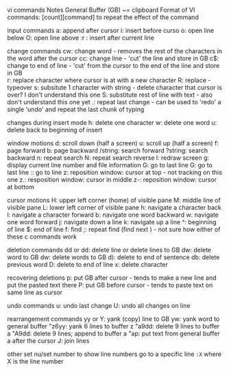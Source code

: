 vi commands
Notes
General Buffer (GB) ~= clipboard
Format of VI commands: [count][command] to repeat the effect of the command

input commands
a: append after cursor
i: insert before curso
o: open line below
O: open line above
:r <file>: insert <file> after current line

change commands 
cw: change word - removes the rest of the characters in the word after the cursor
cc: change line - 'cut' the line and store in GB
c$: change to end of line - 'cut' from the cursor to the end of the line and store in GB   
r<character>: replace character where cursor is at with a new character
R: replace - typeover
s: subsitute 1 character with string - delete character that cursor is over? I don't understand this one
S: substitute rest of line with text - also don't understand this one yet
.: repeat last change - can be used to 'redo' a single 'undo' and repeat the last chunk of typing 

changes during insert mode
<ctrl>h: delete one character
<ctrl>w: delete one word
<ctrl>u: delete back to beginning of insert

window motions
<ctrl>d: scroll down (half a screen)
<ctrl>u: scroll up (half a screen)
<ctrl>f: page forward
<ctrl>b: page backward
/string: search forward
?string: search backward
n: repeat search
N: repeat search reverse
<ctrl>l: redraw screen
<ctrl>g: display current line number and file information
G: go to last line
<n>G: go to last line <n>
:<n>: go to line <n>
z<CR>: reposition window: cursor at top - not tracking on this one
z.: resposition window: cursor in middle
z-: reposition window: cursor at bottom

cursor motions
H: upper left corner (home) of visible pane
M: middle line of visible pane
L: lower left corner of visible pane
h: navigate a character back
l: navigate a character forward 
b: navigate one word backward
w: navigate one word forward
j: navigate down a line
k: navigate up a line
^: beginning of line
$: end of line
f<c>: find <c>
;: repeat find (find next <c>) - not sure how either of these c commands work

deletion commands
dd or <n>dd: delete line or delete <n> lines to GB
dw: delete word to GB
d<n>w: delete <n> words to GB
d): delete to end of sentence
db: delete previous word
D: delete to end of line
x: delete character

recovering deletions
p: put GB after cursor - tends to make a new line and put the pasted text there
P: put GB before cursor - tends to paste text on same line as cursor

undo commands
u: undo last change
U: undo all changes on line

rearrangement commands
yy or Y: yank (copy) line to GB
yw: yank word to general buffer
"z6yy: yank 6 lines to buffer z
"a9dd: delete 9 lines to buffer a
"A9dd: delete 9 lines; append to buffer a
"ap: put text from general buffer a after the cursor
J: join lines

other
set nu/set number to show line numbers 
go to a specific line `:X` where X is the line number 